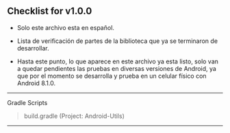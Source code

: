 ## Checklist for v1.0.0

* Solo este archivo esta en español.

* Lista de verificación de partes de la biblioteca que ya se terminaron de desarrollar.

* Hasta este punto, lo que aparece en este archivo ya esta listo, solo van a quedar pendientes las pruebas en diversas versiones de Android,
  ya que por el momento se desarrolla y prueba en un celular físico con Android 8.1.0.

***************************************************************************************************************************************************

Gradle Scripts
  > build.gradle (Project: Android-Utils)

***************************************************************************************************************************************************
